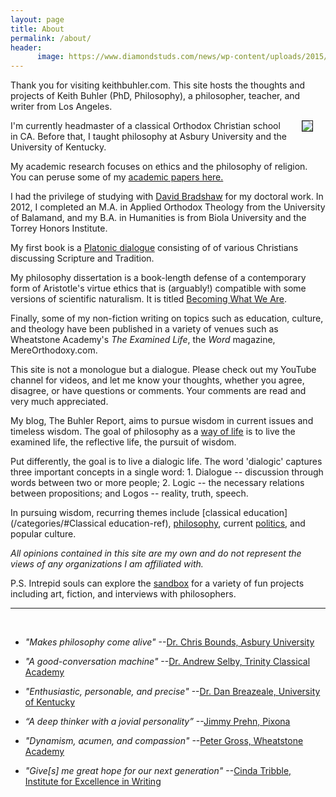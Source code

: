 ```yaml
---
layout: page
title: About 
permalink: /about/
header:
      image: https://www.diamondstuds.com/news/wp-content/uploads/2015/06/UDR_3.0_LosAngeles.jpg
--- 
```



Thank you for visiting keithbuhler.com. This site hosts the thoughts and projects of Keith Buhler (PhD, Philosophy), a philosopher, teacher, and writer from Los Angeles. 

<img src="/images/keithbuhler-golden.jpg" align="right" hspace="20" border="1px">

I'm currently headmaster of a classical Orthodox Christian school in CA. Before that, I taught philosophy at Asbury University and the University of Kentucky. 

My academic research focuses on ethics and the philosophy of religion. You can peruse some of my [academic papers here.](https://trinityclassicalacademy.academia.edu/KeithBuhler) 

I had the privilege of studying with [David Bradshaw](https://uky.academia.edu/DBradshaw) for my doctoral work. In 2012, I completed an M.A. in Applied Orthodox Theology from the University of Balamand, and my B.A. in Humanities is from Biola University and the Torrey Honors Institute.  

My first book is a [Platonic dialogue](http://bitly.com/ScriptureOrTradition) consisting of of various Christians discussing Scripture and Tradition. 

My philosophy dissertation is a book-length defense of a contemporary form of Aristotle's virtue ethics that is (arguably!) compatible with some versions of scientific naturalism. It is titled [Becoming What We Are](/phd). 

Finally, some of my non-fiction writing on topics such as education, culture, and theology have been published in a variety of venues such as Wheatstone Academy's *The Examined Life*, the *Word* magazine, MereOrthodoxy.com.

This site is not a monologue but a dialogue.  Please check out my YouTube channel for videos, and let me know your thoughts, whether you agree, disagree, or have questions or comments.  Your comments are read and very much appreciated. 


My blog, The Buhler Report, aims to pursue wisdom in current issues and timeless wisdom. The goal of philosophy as a [way of life](https://amzn.to/2vjDyuJ) is to live the examined life, the reflective life, the pursuit of wisdom. 

Put differently, the goal is to live a dialogic life. The word 'dialogic' captures three important concepts in a single word: 1. Dialogue -- discussion through words between two or more people; 2. Logic -- the necessary relations between propositions; and Logos -- reality, truth, speech. 

In pursuing wisdom, recurring themes include  [classical education](/categories/#Classical education-ref), [philosophy](/categories/#Philosophy-ref), current [politics](/categories/#Politics-ref), and popular culture.



*All opinions contained in this site are my own and do not represent the views of any organizations I am affiliated with.*


P.S. Intrepid souls can explore the [sandbox](/sandbox/) for a variety of fun projects including art, fiction, and interviews with philosophers. 

----- 

<br> 

* *"Makes philosophy come alive"*  --[Dr. Chris Bounds, Asbury University](https://www.asbury.edu/academics/departments/christian-studies-philosophy/faculty-staff/chris-bounds)

* *"A good-conversation machine"* --[Dr. Andrew Selby, Trinity Classical Academy](https://baylor.academia.edu/AndrewSelby)

* *"Enthusiastic, personable, and precise"* --[Dr. Dan Breazeale, University of Kentucky](https://philosophy.as.uky.edu/users/breazeal)

* *“A deep thinker with a jovial personality”* --[Jimmy Prehn, Pixona](https://www.linkedin.com/in/jrprehn/)

*  *"Dynamism, acumen, and compassion"*   --[Peter Gross, Wheatstone Academy](http://www.wheatstoneministries.com/people/)

* *"Give[s] me great hope for our next generation"* --[Cinda Tribble, Institute for Excellence in Writing](http://iew.com/cinda-tribble)



<br>

<!---

* "Makes philosophy come alive"  --[Dr. Chris Bounds, Asbury University](https://www.asbury.edu/academics/departments/christian-studies-philosophy/faculty-staff/chris-bounds)

* "A good-conversation machine" --[Dr. Andrew Selby, Trinity Classical Academy](https://baylor.academia.edu/AndrewSelby)

* "Enthusiastic, personable, and precise" --[Dr. Dan Breazeale, University of Kentucky](https://philosophy.as.uky.edu/users/breazeal)

* “A deep thinker with a jovial personality” --[Jimmy Prehn, Pixona](https://www.linkedin.com/in/jrprehn/)

*  "Dynamism, acumen, and compassion"   --[Peter Gross, Wheatstone Academy](http://www.wheatstoneministries.com/people/)

* "Give[s] me great hope for our next generation" --[Cinda Tribble, Institute for Excellence in Writing](http://iew.com/cinda-tribble)

--------

<img src="/images/keithbuhler-golden.jpg" align="right" hspace="20" border="1px">

Keith Buhler ([Ph.D.](/phd) University of Kentucky) is a philosopher, classical teacher, and writer based out of Los Angeles. 

He currently holds teaches History, Greek Language, and Bible at a classical school in CA. Before that, he was a philosophy instructor at Asbury University and post-doc at the University of Kentucky. 

He has written two books: the first was a self-published [Platonic dialogue](http://bitly.com/ScriptureOrTradition) about Scripture and Tradition. The second, a philosophy dissertation in contemporary analytic virtue ethics titled [Becoming What We Are](/phd). His non-fiction writings on classical education have been published in Wheatstone Academy's *The Examined Life*, the *Word* magazine, MereOrthodoxy.com among others. 

He completed a   also holds an M.A. in Orthodox Theology from the University of Balamand and a B.A. in Humanities from Biola University.  

Buhler aims to invite everyone to pursue wisdom through humility. He uses dialog to ask hard questions about Great Books, history, and life itself, including high culture and pop culture. 

-->
